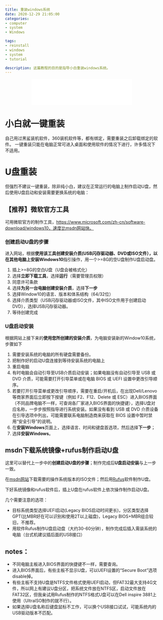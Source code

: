 ```yaml
---
title: 重装windows系统
date: 2020-12-29 21:05:00
categories: 
- computer
- system
- Windows

tags: 
- reinstall
- windows
- system
- tutorial

description: 这篇教程的目的是指导小白重装windows系统。
---  
```



<div align="middle"><iframe frameborder="no" border="0" marginwidth="0" marginheight="0" width=330 height=86 src="//music.163.com/outchain/player?type=2&id=418550511&auto=1&height=66"></iframe></div>

# 小白就一键重装
自己用过黑鲨装机软件，360装机软件等，都有绑定，需要重装之后卸载绑定的软件。
一键重装只能在电脑正常可进入桌面和使用软件的情况下进行，许多情况下不适用。

# U盘重装
但强烈不建议一键重装，除非纯小白，建议在正常运行的电脑上制作启动U盘，然后使用U盘启动和安装需要更换系统的电脑：

## 【推荐】微软官方工具
可用微软官方的制作工具，https://www.microsoft.com/zh-cn/software-download/windows10，速度比msdn网站快。

### 创建启动U盘的步骤
进入网站，根据**使用该工具创建安装介质(USB闪存驱动器、DVD或ISO文件），以在其他电脑上安装Windows10**指引操作，用一个>=8G的空U盘制作U盘启动盘。

1. 插上>=8G的空白U盘（U盘会被格式化）
2. 选择**立即下载工具**，选择**运行**（需要管理员权限）
3. 同意许可条款
4. 选择**为另一台电脑创建安装介质**，选择**下一步**
5. 选择Window10的语言、版本和体系结构（64/32位）
6. 选择介质类型（USB闪存驱动器或ISO文件，其中ISO文件用于创建启动DVD），选择USB闪存驱动器。
7. 等待创建完成

### U盘启动安装
根据网站上接下来的**使用您所创建的安装介质**，为电脑安装新的Window10系统，步骤如下
1. 需要安装系统的电脑的所有硬盘需要备份。
2. 把制作好的启动U盘连接到等待安装系统的电脑上
3. 重启电脑
4. 有时电脑会自动引导至USB介质启动安装；如果电脑没有自动引导至 USB 或 DVD 介质，可能需要打开引导菜单或在电脑 BIOS 或 UEFI 设置中更改引导顺序。
5. 若要打开引导菜单或更改引导顺序，需要在重启/开机后，在出现Dell/Lenovo等商家界面后立即按下按键（例如 F2、F12、Delete 或 ESC）进入BIOS界面（不同品牌电脑不一样，可查询各厂家进入BIOS界面的快捷键），选择U盘对应名称，一步步按照指导进行系统安装。如果没有看到 USB 或 DVD 介质设备在引导选项中列出，可能需要联系电脑制造商来获取在 BIOS 设置中暂时禁用“安全引导”的说明。
6. 在**安装Windows**页面上，选择语言、时间和键盘首选项，然后选择**下一步**；
7. 选择**安装Windows**。


## msdn下载系统镜像+rufus制作启动U盘
这里可以替代上一步中的**创建启动U盘的步骤**；制作完成后**U盘启动安装**与上一步一致。

在[msdn网站](https://msdn.itellyou.cn/)下载需要的操作系统版本的ISO文件；然后用[Rufus](https://rufus.ie/)软件制作U盘。

下好系统镜像和rufus软件后，插上U盘在rufus软件上依次操作制作启动U盘。

几个需要注意的选项：
- 目标系统类型选择UEFI启动(Legacy BIOS启动时间更长)，分区类型选择GPT(比MBR好在可以识别和使用2T以上磁盘)，Legacy BIOS+MBR组合较旧，不推荐。
- 用软件Rufus制作U盘启动盘（大约30-60分钟），制作完成后插入需装系统的电脑（台式机建议插后面的USB接口）


## notes：
- 不同电脑主板进入BIOS界面的快捷键不一样，需要查询。
- 进入BIOS界面后，有些主板不显示U盘，可以UEFI设置的“Secure Boot”选项disable掉。
- 有些主板不支持U盘是NTFS文件格式使用UEFI启动，但FAT32最大支持4G文件，所以网上有建议U盘分区，把系统文件放在NTFS区，启动文件放在FAT32区，但我亲试用Rufus制作的NTFS格式U盘可以在Dell inspire 3881上使用（UltraISO制作的就不行）。
- 如果选择U盘名称后键盘鼠标不工作，可以换个USB接口试试，可能系统内的USB驱动版本不匹配。
